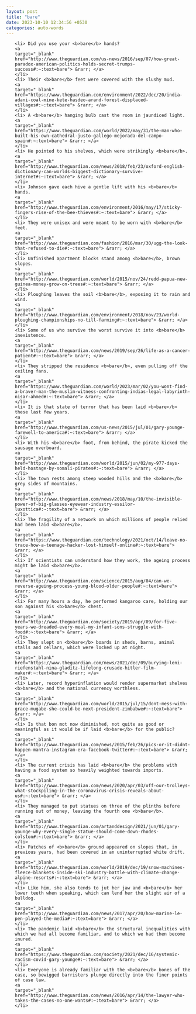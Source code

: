```yaml
---
layout: post
title: "bare"
date: 2023-10-10 12:34:56 +0530
categories: auto-words
---
```

<ol>

    <li> Did you use your <b>bare</b> hands?
    <a 
    target="_blank" 
    href="http://www.theguardian.com/us-news/2016/sep/07/how-great-paradox-american-politics-holds-secret-trumps-success#:~:text=bare"> &rarr; </a>
    </li>
    <li> Their <b>bare</b> feet were covered with the slushy mud.
    <a 
    target="_blank" 
    href="https://www.theguardian.com/environment/2022/dec/20/india-adani-coal-mine-kete-hasdeo-arand-forest-displaced-villages#:~:text=bare"> &rarr; </a>
    </li>
    <li> A <b>bare</b> hanging bulb cast the room in jaundiced light.
    <a 
    target="_blank" 
    href="https://www.theguardian.com/world/2022/may/31/the-man-who-built-his-own-cathedral-justo-gallego-mejorada-del-campo-spain#:~:text=bare"> &rarr; </a>
    </li>
    <li> He pointed to his shelves, which were strikingly <b>bare</b>.
    <a 
    target="_blank" 
    href="http://www.theguardian.com/news/2018/feb/23/oxford-english-dictionary-can-worlds-biggest-dictionary-survive-internet#:~:text=bare"> &rarr; </a>
    </li>
    <li> Johnson gave each hive a gentle lift with his <b>bare</b> hands.
    <a 
    target="_blank" 
    href="http://www.theguardian.com/environment/2016/may/17/sticky-fingers-rise-of-the-bee-thieves#:~:text=bare"> &rarr; </a>
    </li>
    <li> They were unisex and were meant to be worn with <b>bare</b> feet.
    <a 
    target="_blank" 
    href="http://www.theguardian.com/fashion/2016/mar/30/ugg-the-look-that-refused-to-die#:~:text=bare"> &rarr; </a>
    </li>
    <li> Unfinished apartment blocks stand among <b>bare</b>, brown slopes.
    <a 
    target="_blank" 
    href="http://www.theguardian.com/world/2015/nov/24/redd-papua-new-guinea-money-grow-on-trees#:~:text=bare"> &rarr; </a>
    </li>
    <li> Ploughing leaves the soil <b>bare</b>, exposing it to rain and wind.
    <a 
    target="_blank" 
    href="http://www.theguardian.com/environment/2018/nov/23/world-ploughing-championships-no-till-farming#:~:text=bare"> &rarr; </a>
    </li>
    <li> Some of us who survive the worst survive it into <b>bare</b> inexistence.
    <a 
    target="_blank" 
    href="http://www.theguardian.com/news/2019/sep/26/life-as-a-cancer-patient#:~:text=bare"> &rarr; </a>
    </li>
    <li> They stripped the residence <b>bare</b>, even pulling off the ceiling fans.
    <a 
    target="_blank" 
    href="https://www.theguardian.com/world/2023/mar/02/you-wont-find-a-braver-man-the-muslim-witness-confronting-indias-legal-labyrinth-nisar-ahmed#:~:text=bare"> &rarr; </a>
    </li>
    <li> It is that state of terror that has been laid <b>bare</b> these last few years.
    <a 
    target="_blank" 
    href="http://www.theguardian.com/us-news/2015/jul/01/gary-younge-farewell-to-america#:~:text=bare"> &rarr; </a>
    </li>
    <li> With his <b>bare</b> foot, from behind, the pirate kicked the sausage overboard.
    <a 
    target="_blank" 
    href="http://www.theguardian.com/world/2015/jun/02/my-977-days-held-hostage-by-somali-pirates#:~:text=bare"> &rarr; </a>
    </li>
    <li> The town rests among steep wooded hills and the <b>bare</b> grey sides of mountains.
    <a 
    target="_blank" 
    href="http://www.theguardian.com/news/2018/may/10/the-invisible-power-of-big-glasses-eyewear-industry-essilor-luxottica#:~:text=bare"> &rarr; </a>
    </li>
    <li> The fragility of a network on which millions of people relied had been laid <b>bare</b>.
    <a 
    target="_blank" 
    href="https://www.theguardian.com/technology/2021/oct/14/leave-no-trace-how-a-teenage-hacker-lost-himself-online#:~:text=bare"> &rarr; </a>
    </li>
    <li> If scientists can understand how they work, the ageing process might be laid <b>bare</b>.
    <a 
    target="_blank" 
    href="http://www.theguardian.com/science/2015/aug/04/can-we-reverse-ageing-process-young-blood-older-people#:~:text=bare"> &rarr; </a>
    </li>
    <li> For many hours a day, he performed kangaroo care, holding our son against his <b>bare</b> chest.
    <a 
    target="_blank" 
    href="http://www.theguardian.com/society/2019/apr/09/for-five-years-we-dreaded-every-meal-my-infant-sons-struggle-with-food#:~:text=bare"> &rarr; </a>
    </li>
    <li> They slept on <b>bare</b> boards in sheds, barns, animal stalls and cellars, which were locked up at night.
    <a 
    target="_blank" 
    href="https://www.theguardian.com/news/2021/dec/09/burying-leni-riefenstahl-nina-gladitz-lifelong-crusade-hitler-film-maker#:~:text=bare"> &rarr; </a>
    </li>
    <li> Later, record hyperinflation would render supermarket shelves <b>bare</b> and the national currency worthless.
    <a 
    target="_blank" 
    href="http://www.theguardian.com/world/2015/jul/15/dont-mess-with-grace-mugabe-she-could-be-next-president-zimbabwe#:~:text=bare"> &rarr; </a>
    </li>
    <li> Is that bon mot now diminished, not quite as good or meaningful as it would be if laid <b>bare</b> for the public?
    <a 
    target="_blank" 
    href="http://www.theguardian.com/news/2015/feb/26/pics-or-it-didnt-happen-mantra-instagram-era-facebook-twitter#:~:text=bare"> &rarr; </a>
    </li>
    <li> The current crisis has laid <b>bare</b> the problems with having a food system so heavily weighted towards imports.
    <a 
    target="_blank" 
    href="http://www.theguardian.com/news/2020/apr/03/off-our-trolleys-what-stockpiling-in-the-coronavirus-crisis-reveals-about-us#:~:text=bare"> &rarr; </a>
    </li>
    <li> They managed to put statues on three of the plinths before running out of money, leaving the fourth one <b>bare</b>.
    <a 
    target="_blank" 
    href="http://www.theguardian.com/artanddesign/2021/jun/01/gary-younge-why-every-single-statue-should-come-down-rhodes-colston#:~:text=bare"> &rarr; </a>
    </li>
    <li> Patches of <b>bare</b> ground appeared on slopes that, in previous years, had been covered in an uninterrupted white drift.
    <a 
    target="_blank" 
    href="http://www.theguardian.com/world/2019/dec/19/snow-machines-fleece-blankets-inside-ski-industry-battle-with-climate-change-alpine-resorts#:~:text=bare"> &rarr; </a>
    </li>
    <li> Like him, she also tends to jut her jaw and <b>bare</b> her lower teeth when speaking, which can lend her the slight air of a bulldog.
    <a 
    target="_blank" 
    href="http://www.theguardian.com/news/2017/apr/20/how-marine-le-pen-played-the-media#:~:text=bare"> &rarr; </a>
    </li>
    <li> The pandemic laid <b>bare</b> the structural inequalities with which we had all become familiar, and to which we had then become inured.
    <a 
    target="_blank" 
    href="https://www.theguardian.com/society/2021/dec/16/systemic-racism-covid-gary-younge#:~:text=bare"> &rarr; </a>
    </li>
    <li> Everyone is already familiar with the <b>bare</b> bones of the case, so bewigged barristers plunge directly into the finer points of case law.
    <a 
    target="_blank" 
    href="http://www.theguardian.com/news/2016/apr/14/the-lawyer-who-takes-the-cases-no-one-wants#:~:text=bare"> &rarr; </a>
    </li>